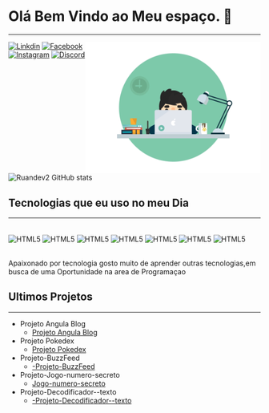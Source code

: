 <h1>Olá Bem Vindo  ao Meu espaço. 👋</h1>
<hr>
<img src="https://github.com/nirala69/nirala69/blob/master/70804f7e25b11f29db904f2fa7b4cd9d.gif" width="350" align='right'>

[![Linkdin](https://img.shields.io/badge/LinkedIn-0077B5?style=for-the-badge&logo=linkedin&logoColor=white)](https://www.linkedin.com/in/ruan-rodrigues-dos-santos-7b9860234/)
[![Facebook](https://img.shields.io/badge/Facebook-1877F2?style=for-the-badge&logo=facebook&logoColor=white
)](https://www.facebook.com/profile.php?id=100003695278508)
[![Instagram](https://img.shields.io/badge/Instagram-E4405F?style=for-the-badge&logo=instagram&logoColor=white)](https://www.instagram.com/pris_cila2023/)
[![Discord](https://img.shields.io/badge/Discord-7289DA?style=for-the-badge&logo=discord&logoColor=white)](https://discord.com/channels/@me/Ruangj#4989)

![Ruandev2 GitHub stats](https://github-readme-stats.vercel.app/api?username=RuanDev2&show_icons=true&theme=dark)

<h2> Tecnologias que eu uso no meu Dia</h2>
<hr>
<div style="display: inline_block"><br/>
     <img  align="center" alt="HTML5" src="https://img.shields.io/badge/HTML5-E34F26?style=for-the-badge&logo=html5&logoColor=white">
     <img  align="center" alt="HTML5" src="https://img.shields.io/badge/CSS3-1572B6?style=for-the-badge&logo=css3&logoColor=white">
     <img  align="center" alt="HTML5" src=https://img.shields.io/badge/JavaScript-F7DF1E?style=for-the-badge&logo=javascript&logoColor=black>
     <img  align="center" alt="HTML5" src="https://img.shields.io/badge/Python-3776AB?style=for-the-badge&logo=python&logoColor=white">
     <img  align="center" alt="HTML5" src="https://img.shields.io/badge/MySQL-00000F?style=for-the-badge&logo=mysql&logoColor=white">
     <img  align="center" alt="HTML5" src="https://img.shields.io/badge/TypeScript-007ACC?style=for-the-badge&logo=typescript&logoColor=white">
     <img  align="center" alt="HTML5" src="https://img.shields.io/badge/GitHub-100000?style=for-the-badge&logo=github&logoColor=white">
</div><br>

<p> Apaixonado por tecnologia  gosto muito de aprender outras tecnologias,em busca de uma Oportunidade na area de Programaçao</p> 

<h2>Ultimos Projetos</h2>
<hr>

* Projeto Angula Blog
  * <a href="https://angular-blog-silk.vercel.app/" target="_blank" rel="noopener noreferrer"> Projeto Angula Blog</a><br>
* Projeto Pokedex
  * <a href="https://ruandev2.github.io/js-developer-pokedex/" target="_blank" rel="noopener noreferrer">Projeto Pokedex</a><br>
* Projeto-BuzzFeed
  * <a href="https://ruandev2.github.io/Desafio-Dio-Projeto-BuzzFeed/" target="_blank" rel="noopener noreferrer">-Projeto-BuzzFeed</a><br>
* Projeto-Jogo-numero-secreto
  * <a href="https://jogo-numero-secreto-nu-wheat.vercel.app/" target="_blank" rel="noopener noreferrer">Jogo-numero-secreto</a><br>
* Projeto-Decodificador--texto
  * <a href="https://decodificador-texto-alpha.vercel.app/" target="_blank" rel="noopener noreferrer">-Projeto-Decodificador--texto</a><br>

  
  

